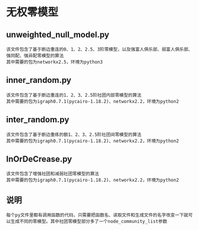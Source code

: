无权零模型
================
unweighted_null_model.py
------
    该文件包含了基于断边重连的0、1、2、2.5、3阶零模型，以及强富人俱乐部、弱富人俱乐部、强同配、强异配零模型的算法
    其中需要的包为networkx2.5，环境为python3
inner_random.py
--------
    该文件包含了基于断边重连的1、2、3、2.5阶社团内部零模型的算法
    其中需要的包为igraph0.7.1(pycairo-1.18.2)、networkx2.2，环境为python2
inter_random.py
---------
    该文件包含了基于断边重练的额1、2、3、2.5阶社团间零模型的算法
    其中需要的包为igraph0.7.1(pycairo-1.18.2)、networkx2.2，环境为python2
InOrDeCrease.py
------
    该文件包含了增强社团和减弱社团零模型的算法
    其中需要的包为igraph0.7.1(pycairo-1.18.2)、networkx2.2，环境为python2
说明
-----
    每个py文件里都有调用函数的代码，只需要把函数名、读取文件和生成文件的名字改变一下就可以生成不同的零模型。其中社团零模型部分多了一个node_community_list参数


